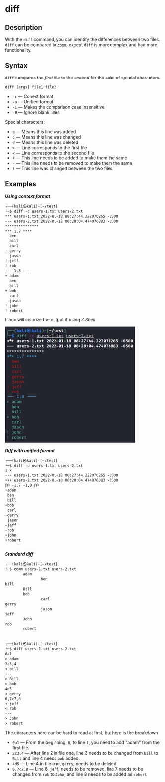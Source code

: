 # diff	

## Description

With the `diff` command, you can identify the differences between two files. `diff` can be compared to [`comm`](../../../../course-notes/Tools,%20Binaries,%20and%20Programs/Linux%20CLI%20Utilities/Fundamental%20Linux/comm.md), except `diff` is more complex and had more functionality. 

## Syntax
`diff` compares the *first* file to the *second* for the sake of special characters. 

```
diff [args] file1 file2
```

- `-c` &mdash; Conext format
- `-u` &mdash; Unified format
- `-i` &mdash; Makes the comparison case insensitive
- `-B` &mdash; Ignore blank lines

Special characters:

- `a` &mdash; Means this line was added
- `c` &mdash; Means this line was changed
- `d` &mdash; Means this line was deleted
- `>` &mdash; Line corresponds to the first file
- `<` &mdash; Line corresponds to the second file
- `+` &mdash; This line needs to be added to make them the same
- `-` &mdash; This line needs to be removed to make them the same
- `!` &mdash; This line was changed between the two files

## Examples

***Using context format***

```
┌──(kali㉿kali)-[~/test]
└─$ diff -c users-1.txt users-2.txt 
*** users-1.txt 2022-01-18 08:27:44.222076265 -0500
--- users-2.txt 2022-01-18 08:28:04.474076883 -0500
***************
*** 1,7 ****
  ben
  bill
  carl
- gerry
  jason
! jeff
! rob
--- 1,8 ----
+ adam
  ben
  bill
+ bob
  carl
  jason
! john
! robert
```

Linux will colorize the output if using *Z Shell*

![](../../Photos%20(Tools)/diff%20with%20-c.png)

***Diff with unified format***
```
┌──(kali㉿kali)-[~/test]
└─$ diff -u users-1.txt users-2.txt                                              1 ⨯
--- users-1.txt 2022-01-18 08:27:44.222076265 -0500
+++ users-2.txt 2022-01-18 08:28:04.474076883 -0500
@@ -1,7 +1,8 @@
+adam
 ben
 bill
+bob
 carl
-gerry
 jason
-jeff
-rob
+john
+robert
                 
```

***Standard diff***
```
┌──(kali㉿kali)-[~/test]
└─$ comm users-1.txt users-2.txt
        adam
                ben
bill
        Bill
        bob
                carl
gerry
                jason
jeff
        John
rob
        robert


┌──(kali㉿kali)-[~/test]
└─$ diff users-1.txt users-2.txt
0a1
> adam
2c3,4
< bill
---
> Bill
> bob
4d5
< gerry
6,7c7,8
< jeff
< rob
---
> John
> robert

```

The characters here can be hard to read at first, but here is the breakdown
- `0a1` &mdash; From the beginning, `0`, to line `1`, you need to add "adam" from the first file. 
- `2c3,4` &mdash; After line 2 in file one, line 3 needs to be changed from `bill` to `Bill` and line 4 needs `bob` added. 
- `4d5` &mdash; Line 4 in file one, `gerry`, needs to be deleted.
- `6,7c7,8` &mdash; Line 6, `jeff`, needs to be removed, line 7 needs to be changed from `rob` to `John`, and line 8 needs to be added as `robert`
